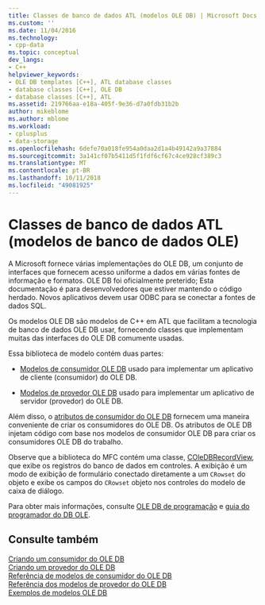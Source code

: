 ```yaml
---
title: Classes de banco de dados ATL (modelos OLE DB) | Microsoft Docs
ms.custom: ''
ms.date: 11/04/2016
ms.technology:
- cpp-data
ms.topic: conceptual
dev_langs:
- C++
helpviewer_keywords:
- OLE DB templates [C++], ATL database classes
- database classes [C++], OLE DB
- database classes [C++], ATL
ms.assetid: 219766aa-e18a-405f-9e36-d7a0fdb31b2b
author: mikeblome
ms.author: mblome
ms.workload:
- cplusplus
- data-storage
ms.openlocfilehash: 6defe70a018fe954a0daa2d1a4b49142a9a37884
ms.sourcegitcommit: 3a141cf07b5411d5f1fdf6cf67c4ce928cf389c3
ms.translationtype: MT
ms.contentlocale: pt-BR
ms.lasthandoff: 10/11/2018
ms.locfileid: "49081925"
---
```

# <a name="atl-database-classes-ole-db-templates"></a>Classes de banco de dados ATL (modelos de banco de dados OLE)

A Microsoft fornece várias implementações do OLE DB, um conjunto de interfaces que fornecem acesso uniforme a dados em várias fontes de informação e formatos.  OLE DB foi oficialmente preterido; Esta documentação é para desenvolvedores que estiver mantendo o código herdado. Novos aplicativos devem usar ODBC para se conectar a fontes de dados SQL.
  
Os modelos OLE DB são modelos de C++ em ATL que facilitam a tecnologia de banco de dados OLE DB usar, fornecendo classes que implementam muitas das interfaces do OLE DB comumente usadas.  
  
Essa biblioteca de modelo contém duas partes:  
  
- [Modelos de consumidor OLE DB](../data/oledb/ole-db-consumer-templates-cpp.md) usado para implementar um aplicativo de cliente (consumidor) do OLE DB.  
  
- [Modelos de provedor OLE DB](../data/oledb/ole-db-provider-templates-cpp.md) usado para implementar um aplicativo de servidor (provedor) do OLE DB.  
  
Além disso, o [atributos de consumidor do OLE DB](../windows/ole-db-consumer-attributes.md) fornecem uma maneira conveniente de criar os consumidores do OLE DB. Os atributos de OLE DB injetam código com base nos modelos de consumidor OLE DB para criar os consumidores OLE DB do trabalho.  
  
Observe que a biblioteca do MFC contém uma classe, [COleDBRecordView](../mfc/reference/coledbrecordview-class.md), que exibe os registros do banco de dados em controles. A exibição é um modo de exibição de formulário conectado diretamente a um `CRowset` do objeto e exibe os campos do `CRowset` objeto nos controles do modelo de caixa de diálogo.  
  
Para obter mais informações, consulte [OLE DB de programação](../data/oledb/ole-db-programming.md) e [guia do programador do DB OLE](/previous-versions/windows/desktop/ms713643).  
  
## <a name="see-also"></a>Consulte também  

[Criando um consumidor do OLE DB](../data/oledb/creating-an-ole-db-consumer.md)<br/>
[Criando um provedor do OLE DB](../data/oledb/creating-an-ole-db-provider.md)<br/>
[Referência de modelos de consumidor do OLE DB](../data/oledb/ole-db-consumer-templates-reference.md)<br/>
[Referência dos modelos de provedor do OLE DB](../data/oledb/ole-db-provider-templates-reference.md)<br/>
[Exemplos de modelos OLE DB](https://github.com/Microsoft/VCSamples)